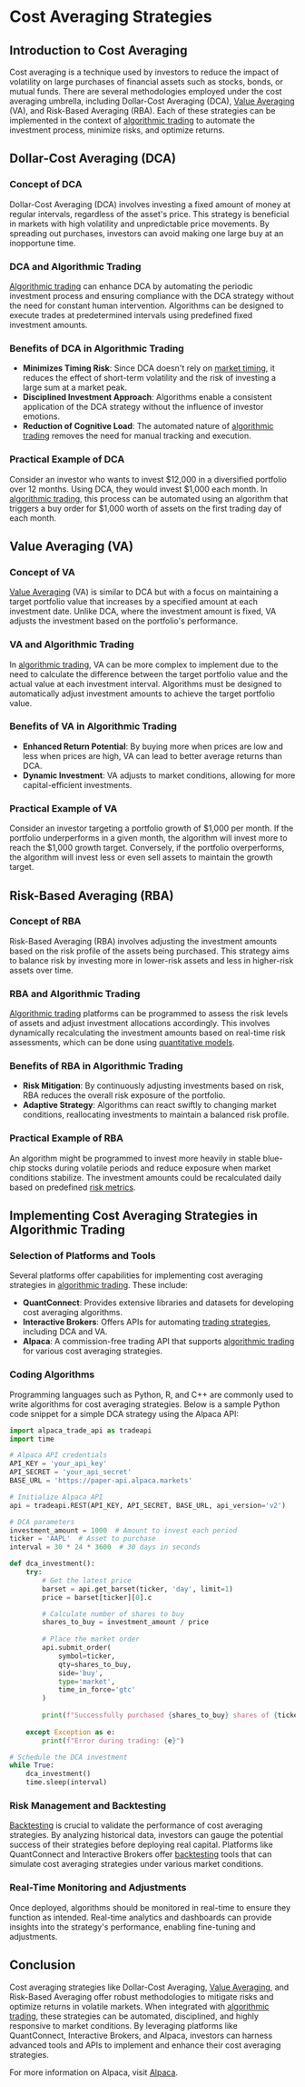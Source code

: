 # Cost Averaging Strategies

## Introduction to Cost Averaging

Cost averaging is a technique used by investors to reduce the impact of volatility on large purchases of financial assets such as stocks, bonds, or mutual funds. There are several methodologies employed under the cost averaging umbrella, including Dollar-Cost Averaging (DCA), [Value Averaging](../v/value_averaging.md) (VA), and Risk-Based Averaging (RBA). Each of these strategies can be implemented in the context of [algorithmic trading](../a/algorithmic_trading.md) to automate the investment process, minimize risks, and optimize returns.

## Dollar-Cost Averaging (DCA)

### Concept of DCA

Dollar-Cost Averaging (DCA) involves investing a fixed amount of money at regular intervals, regardless of the asset's price. This strategy is beneficial in markets with high volatility and unpredictable price movements. By spreading out purchases, investors can avoid making one large buy at an inopportune time.

### DCA and Algorithmic Trading

[Algorithmic trading](../a/algorithmic_trading.md) can enhance DCA by automating the periodic investment process and ensuring compliance with the DCA strategy without the need for constant human intervention. Algorithms can be designed to execute trades at predetermined intervals using predefined fixed investment amounts.

### Benefits of DCA in Algorithmic Trading

- **Minimizes Timing Risk**: Since DCA doesn't rely on [market timing](../m/market_timing.md), it reduces the effect of short-term volatility and the risk of investing a large sum at a market peak.
- **Disciplined Investment Approach**: Algorithms enable a consistent application of the DCA strategy without the influence of investor emotions.
- **Reduction of Cognitive Load**: The automated nature of [algorithmic trading](../a/algorithmic_trading.md) removes the need for manual tracking and execution.

### Practical Example of DCA

Consider an investor who wants to invest $12,000 in a diversified portfolio over 12 months. Using DCA, they would invest $1,000 each month. In [algorithmic trading](../a/algorithmic_trading.md), this process can be automated using an algorithm that triggers a buy order for $1,000 worth of assets on the first trading day of each month.

## Value Averaging (VA)

### Concept of VA

[Value Averaging](../v/value_averaging.md) (VA) is similar to DCA but with a focus on maintaining a target portfolio value that increases by a specified amount at each investment date. Unlike DCA, where the investment amount is fixed, VA adjusts the investment based on the portfolio's performance.

### VA and Algorithmic Trading

In [algorithmic trading](../a/algorithmic_trading.md), VA can be more complex to implement due to the need to calculate the difference between the target portfolio value and the actual value at each investment interval. Algorithms must be designed to automatically adjust investment amounts to achieve the target portfolio value.

### Benefits of VA in Algorithmic Trading

- **Enhanced Return Potential**: By buying more when prices are low and less when prices are high, VA can lead to better average returns than DCA.
- **Dynamic Investment**: VA adjusts to market conditions, allowing for more capital-efficient investments.

### Practical Example of VA

Consider an investor targeting a portfolio growth of $1,000 per month. If the portfolio underperforms in a given month, the algorithm will invest more to reach the $1,000 growth target. Conversely, if the portfolio overperforms, the algorithm will invest less or even sell assets to maintain the growth target.

## Risk-Based Averaging (RBA)

### Concept of RBA

Risk-Based Averaging (RBA) involves adjusting the investment amounts based on the risk profile of the assets being purchased. This strategy aims to balance risk by investing more in lower-risk assets and less in higher-risk assets over time.

### RBA and Algorithmic Trading

[Algorithmic trading](../a/algorithmic_trading.md) platforms can be programmed to assess the risk levels of assets and adjust investment allocations accordingly. This involves dynamically recalculating the investment amounts based on real-time risk assessments, which can be done using [quantitative models](../q/quantitative_models.md).

### Benefits of RBA in Algorithmic Trading

- **Risk Mitigation**: By continuously adjusting investments based on risk, RBA reduces the overall risk exposure of the portfolio.
- **Adaptive Strategy**: Algorithms can react swiftly to changing market conditions, reallocating investments to maintain a balanced risk profile.

### Practical Example of RBA

An algorithm might be programmed to invest more heavily in stable blue-chip stocks during volatile periods and reduce exposure when market conditions stabilize. The investment amounts could be recalculated daily based on predefined [risk metrics](../r/risk_metrics.md).

## Implementing Cost Averaging Strategies in Algorithmic Trading

### Selection of Platforms and Tools

Several platforms offer capabilities for implementing cost averaging strategies in [algorithmic trading](../a/algorithmic_trading.md). These include:

- **QuantConnect**: Provides extensive libraries and datasets for developing cost averaging algorithms.
- **Interactive Brokers**: Offers APIs for automating [trading strategies](../t/trading_strategies.md), including DCA and VA.
- **Alpaca**: A commission-free trading API that supports [algorithmic trading](../a/algorithmic_trading.md) for various cost averaging strategies.

### Coding Algorithms

Programming languages such as Python, R, and C++ are commonly used to write algorithms for cost averaging strategies. Below is a sample Python code snippet for a simple DCA strategy using the Alpaca API:

```python
import alpaca_trade_api as tradeapi
import time

# Alpaca API credentials
API_KEY = 'your_api_key'
API_SECRET = 'your_api_secret'
BASE_URL = 'https://paper-api.alpaca.markets'

# Initialize Alpaca API
api = tradeapi.REST(API_KEY, API_SECRET, BASE_URL, api_version='v2')

# DCA parameters
investment_amount = 1000  # Amount to invest each period
ticker = 'AAPL'  # Asset to purchase
interval = 30 * 24 * 3600  # 30 days in seconds

def dca_investment():
    try:
        # Get the latest price
        barset = api.get_barset(ticker, 'day', limit=1)
        price = barset[ticker][0].c

        # Calculate number of shares to buy
        shares_to_buy = investment_amount / price
        
        # Place the market order
        api.submit_order(
            symbol=ticker,
            qty=shares_to_buy,
            side='buy',
            type='market',
            time_in_force='gtc'
        )
        
        print(f"Successfully purchased {shares_to_buy} shares of {ticker}.")
    
    except Exception as e:
        print(f"Error during trading: {e}")

# Schedule the DCA investment
while True:
    dca_investment()
    time.sleep(interval)
```

### Risk Management and Backtesting

[Backtesting](../b/backtesting.md) is crucial to validate the performance of cost averaging strategies. By analyzing historical data, investors can gauge the potential success of their strategies before deploying real capital. Platforms like QuantConnect and Interactive Brokers offer [backtesting](../b/backtesting.md) tools that can simulate cost averaging strategies under various market conditions.

### Real-Time Monitoring and Adjustments

Once deployed, algorithms should be monitored in real-time to ensure they function as intended. Real-time analytics and dashboards can provide insights into the strategy's performance, enabling fine-tuning and adjustments.

## Conclusion

Cost averaging strategies like Dollar-Cost Averaging, [Value Averaging](../v/value_averaging.md), and Risk-Based Averaging offer robust methodologies to mitigate risks and optimize returns in volatile markets. When integrated with [algorithmic trading](../a/algorithmic_trading.md), these strategies can be automated, disciplined, and highly responsive to market conditions. By leveraging platforms like QuantConnect, Interactive Brokers, and Alpaca, investors can harness advanced tools and APIs to implement and enhance their cost averaging strategies.

For more information on Alpaca, visit [Alpaca](https://alpaca.markets/).